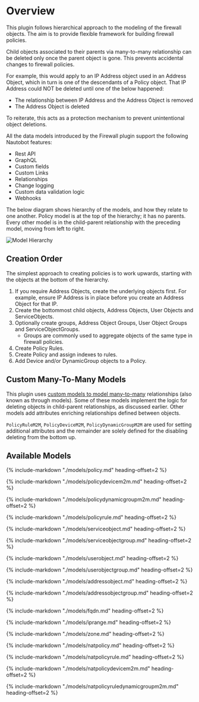 # Overview

This plugin follows hierarchical approach to the modeling of the firewall objects. The aim is to provide flexible framework for building firewall policies.

Child objects associated to their parents via many-to-many relationship can be deleted only once the parent object is gone. This prevents accidental changes to firewall policies.

For example, this would apply to an IP Address object used in an Address Object, which in turn is one of the descendants of a Policy object. That IP Address could NOT be deleted until one of the below happened:

* The relationship between IP Address and the Address Object is removed
* The Address Object is deleted

To reiterate, this acts as a protection mechanism to prevent unintentional object deletions.

All the data models introduced by the Firewall plugin support the following Nautobot features:

* Rest API
* GraphQL
* Custom fields
* Custom Links
* Relationships
* Change logging
* Custom data validation logic
* Webhooks

The below diagram shows hierarchy of the models, and how they relate to one another. Policy model is at the top of the hierarchy; it has no parents. Every other model is in the child-parent relationship with the preceding model, moving from left to right.

![Model Hierarchy](images/datamodel.png "Model Hierarchy")

## Creation Order

The simplest approach to creating policies is to work upwards, starting with the objects at the bottom of the hierarchy.

1. If you require Address Objects, create the underlying objects first. For example, ensure IP Address is in place before you create an Address Object for that IP.
2. Create the bottommost child objects, Address Objects, User Objects and ServiceObjects.
3. Optionally create groups, Address Object Groups, User Object Groups and ServiceObjectGroups.
    * Groups are commonly used to aggregate objects of the same type in firewall policies.
4. Create Policy Rules.
5. Create Policy and assign indexes to rules.
6. Add Device and/or DynamicGroup objects to a Policy.

## Custom Many-To-Many Models

This plugin uses [custom models to model many-to-many](https://docs.djangoproject.com/en/3.2/howto/custom-model-fields/) relationships (also known as through models). Some of these models implement the logic for deleting objects in child-parent relationships, as discussed earlier. Other models add attributes enriching relationships defined between objects.

`PolicyRuleM2M`, `PolicyDeviceM2M`, `PolicyDynamicGroupM2M` are used for setting additional attributes and the remainder are solely defined for the disabling deleting from the bottom up.

## Available Models

{%
    include-markdown "./models/policy.md"
    heading-offset=2
%}

{%
    include-markdown "./models/policydevicem2m.md"
    heading-offset=2
%}

{%
    include-markdown "./models/policydynamicgroupm2m.md"
    heading-offset=2
%}

{%
    include-markdown "./models/policyrule.md"
    heading-offset=2
%}

{%
    include-markdown "./models/serviceobject.md"
    heading-offset=2
%}

{%
    include-markdown "./models/serviceobjectgroup.md"
    heading-offset=2
%}

{%
    include-markdown "./models/userobject.md"
    heading-offset=2
%}

{%
    include-markdown "./models/userobjectgroup.md"
    heading-offset=2
%}

{%
    include-markdown "./models/addressobject.md"
    heading-offset=2
%}

{%
    include-markdown "./models/addressobjectgroup.md"
    heading-offset=2
%}

{%
    include-markdown "./models/fqdn.md"
    heading-offset=2
%}

{%
    include-markdown "./models/iprange.md"
    heading-offset=2
%}

{%
    include-markdown "./models/zone.md"
    heading-offset=2
%}

{%
    include-markdown "./models/natpolicy.md"
    heading-offset=2
%}

{%
    include-markdown "./models/natpolicyrule.md"
    heading-offset=2
%}

{%
    include-markdown "./models/natpolicydevicem2m.md"
    heading-offset=2
%}

{%
    include-markdown "./models/natpolicyruledynamicgroupm2m.md"
    heading-offset=2
%}
